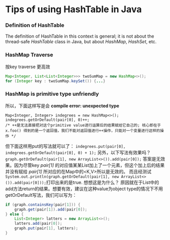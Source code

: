 # Tips of using HashTable in Java

### Definition of HashTable
The definition of HashTable in this context is general; it is not about the thread-safe *HashTable* class in Java, but about *HashMap*, *HashSet*, etc.

### HashMap Traverse
按key traverse 更高效
```java
Map<Integer, List<List<Integer>>> twoSumMap = new HashMap<>();
for (Integer key : twoSumMap.keySet()) {...}
```

### HashMap is primitive type unfriendly
所以，下面这样写是会 **compile error: unexpected type**
```
Map<Integer, Integer> indegrees = new HashMap<>();
indegrees.getOrDefault(pair[0], 0)++; 
/* ++是无法直接把对这个primitive value进行运算后的结果赋给它自己的; 核心即在于 x.foo() 得到的是一个返回值，我们不能对返回值进行++操作，只能对一个变量进行这样的操作 */
```
但下面这样用put的写法就可以了：
```indegrees.put(pair[0], indegrees.getOrDefault(pair[0], 0) + 1);```
另外，以下写法有效果吗？
```graph.getOrDefault(pair[1], new ArrayList<>()).add(pair[0]);```
答案是无效果。因为尽管key *pair[1]* 的对应值某某List加上了一个元素，但这个加上后的结果并没有赋给 *pair[1]* 所对应的在Map中的<K,V>所以是无效的。
而且经测试 ```System.out.println(graph.getOrDefault(pair[1], new ArrayList<>()).add(pair[0]));```打印出来的是true. 想想这是为什么？ 原因就在于List中的add方法return的结果。想要有效，建议在这种value为object type的情况下不用getOrDefault写法，我们可以写为：
```java
if (graph.containsKey(pair[1])) {
    graph.get(pair[1]).add(pair[0]);    
} else {
    List<Integer> latters = new ArrayList<>();
    latters.add(pair[0]);
    graph.put(pair[1], latters);
}
```


